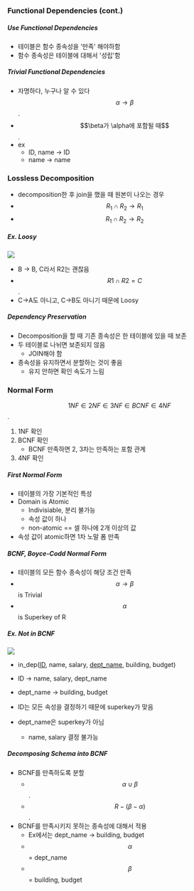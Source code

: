 ### Functional Dependencies (cont.)

##### Use Functional Dependencies

- 테이블은 함수 종속성을 '만족' 해야하함
- 함수 종속성은 테이블에 대해서 '성립'함

##### Trivial Functional Dependencies

- 자명하다, 누구나 알 수 있다
  $$\alpha \rightarrow \beta$$.
- $$\beta가 \alpha에 포함될 때$$.
- ex
  - ID, name -> ID
  - name -> name

### Lossless Decomposition

- decomposition한 후 join을 했을 때 원본이 나오는 경우
- $$R_1 \cap R_2 \rightarrow R_1$$
- $$R_1 \cap R_2 \rightarrow R_2$$

##### Ex. Loosy

<img src="https://github.com/L-Hyun/L-Hyun.github.io/blob/main/assets/DB/19-1.png?raw=true" />

- B -> B, C라서 R2는 괜찮음
- $$R1 \cap R2 = C$$.
- C->A도 아니고, C->B도 아니기 때문에 Loosy

##### Dependency Preservation

- Decomposition을 할 때 기존 종속성은 한 테이블에 있을 때 보존
- 두 테이블로 나뉘면 보존되지 않음
  - JOIN해야 함
- 종속성을 유지하면서 분할하는 것이 좋음
  - 유지 안하면 확인 속도가 느림

### Normal Form

$$1NF \in 2NF \in 3NF \in BCNF \in 4NF$$.

1. 1NF 확인
2. BCNF 확인
   - BCNF 만족하면 2, 3차는 만족하는 포함 관계
3. 4NF 확인

##### First Normal Form

- 테이블의 가장 기본적인 특성
- Domain is Atomic
  - Indivisiable, 분리 불가능
  - 속성 값이 하나
  - non-atomic == 셀 하나에 2개 이상의 값
- 속성 값이 atomic하면 1차 노말 폼 만족

##### BCNF, Boyce-Codd Normal Form

- 테이블의 모든 함수 종속성이 해당 조건 만족
- $$\alpha \rightarrow \beta$$ is Trivial
- $$\alpha$$ is Superkey of R

##### Ex. Not in BCNF

<img src="https://github.com/L-Hyun/L-Hyun.github.io/blob/main/assets/DB/19-2.png?raw=true" />

- in_dep(<u>ID</u>, name, salary, <u>dept_name</u>, building, budget)

- ID -> name, salary, dept_name
- dept_name -> building, budget
- ID는 모든 속성을 결정하기 때문에 superkey가 맞음
- dept_name은 superkey가 아님
  - name, salary 결정 불가능

##### Decomposing Schema into BCNF

- BCNF를 만족하도록 분할
  - $$\alpha \cup \beta$$.
  - $$R - (\beta-\alpha)$$.
- BCNF를 만족시키지 못하는 종속성에 대해서 적용
  - Ex에서는 dept_name -> building, budget
  - $$\alpha$$ = dept_name
  - $$\beta$$ = building, budget

